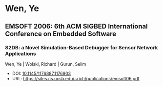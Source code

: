 # Wen, Ye

## EMSOFT 2006: 6th ACM SIGBED International Conference on Embedded Software

### S2DB: a Novel Simulation-Based Debugger for Sensor Network Applications
Wen, Ye | Wolski, Richard | Gurun, Selim
* DOI: [10.1145/1176887.1176903](https://doi.org/10.1145/1176887.1176903)
* URL: <https://sites.cs.ucsb.edu/~rich/publications/emsoft06.pdf>

